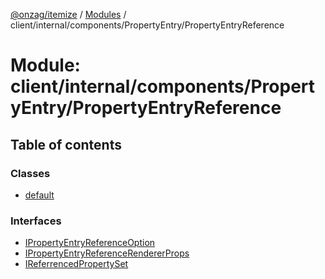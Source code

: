 [@onzag/itemize](../README.md) / [Modules](../modules.md) / client/internal/components/PropertyEntry/PropertyEntryReference

# Module: client/internal/components/PropertyEntry/PropertyEntryReference

## Table of contents

### Classes

- [default](../classes/client_internal_components_PropertyEntry_PropertyEntryReference.default.md)

### Interfaces

- [IPropertyEntryReferenceOption](../interfaces/client_internal_components_PropertyEntry_PropertyEntryReference.IPropertyEntryReferenceOption.md)
- [IPropertyEntryReferenceRendererProps](../interfaces/client_internal_components_PropertyEntry_PropertyEntryReference.IPropertyEntryReferenceRendererProps.md)
- [IReferrencedPropertySet](../interfaces/client_internal_components_PropertyEntry_PropertyEntryReference.IReferrencedPropertySet.md)
